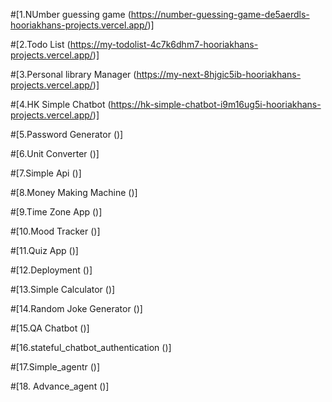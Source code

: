 #[1.NUmber guessing game (https://number-guessing-game-de5aerdls-hooriakhans-projects.vercel.app/)]

#[2.Todo List (https://my-todolist-4c7k6dhm7-hooriakhans-projects.vercel.app/)]

#[3.Personal library Manager (https://my-next-8hjgic5ib-hooriakhans-projects.vercel.app/)]

#[4.HK Simple Chatbot  (https://hk-simple-chatbot-i9m16ug5i-hooriakhans-projects.vercel.app/)]

#[5.Password Generator   ()]

#[6.Unit Converter   ()]

#[7.Simple Api   ()]

#[8.Money Making Machine   ()]

#[9.Time Zone App   ()]

#[10.Mood Tracker   ()]

#[11.Quiz App   ()]

#[12.Deployment   ()]

#[13.Simple Calculator   ()]

#[14.Random Joke Generator   ()]

#[15.QA Chatbot   ()]

#[16.stateful_chatbot_authentication   ()]

#[17.Simple_agentr   ()]

#[18. Advance_agent ()]


